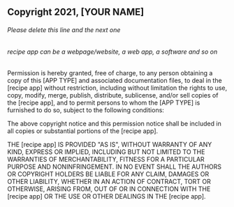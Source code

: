 ## Copyright 2021, [YOUR NAME]

###### Please delete this line and the next one
###### recipe  app can be a webpage/website, a web app, a software and so on

Permission is hereby granted, free of charge, to any person obtaining a copy of this [APP TYPE] and associated documentation files, to deal in the [recipe  app] without restriction, including without limitation the rights to use, copy, modify, merge, publish, distribute, sublicense, and/or sell copies of the [recipe  app], and to permit persons to whom the [APP TYPE] is furnished to do so, subject to the following conditions:

The above copyright notice and this permission notice shall be included in all copies or substantial portions of the [recipe  app].

THE [recipe  app] IS PROVIDED "AS IS", WITHOUT WARRANTY OF ANY KIND, EXPRESS OR IMPLIED, INCLUDING BUT NOT LIMITED TO THE WARRANTIES OF MERCHANTABILITY, FITNESS FOR A PARTICULAR PURPOSE AND NONINFRINGEMENT. IN NO EVENT SHALL THE AUTHORS OR COPYRIGHT HOLDERS BE LIABLE FOR ANY CLAIM, DAMAGES OR OTHER LIABILITY, WHETHER IN AN ACTION OF CONTRACT, TORT OR OTHERWISE, ARISING FROM, OUT OF OR IN CONNECTION WITH THE [recipe  app] OR THE USE OR OTHER DEALINGS IN THE [recipe  app].
